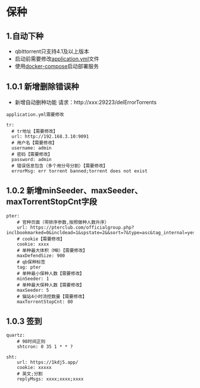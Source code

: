 # 保种

## 1.自动下种
* qbittorrent只支持4.1及以上版本 
* 启动前需要修改[application.yml](https://github.com/joey1029/pter/blob/main/src/main/resources/application.yml)文件
* 使用[docker-compose](https://github.com/joey1029/pter/blob/main/docker-compose.yaml)启动部署服务

## 1.0.1 新增删除错误种
* 新增自动删种功能
  请求：http://xxx:29223/delErrorTorrents
```
application.yml需要修改

tr:
  # tr地址【需要修改】
  url: http://192.168.3.10:9091
  # 用户名【需要修改】
  username: admin
  # 密码【需要修改】
  password: admin
  # 错误信息包含（多个用分号分割）【需要修改】
  errorMsg: err torrent banned;torrent does not exist
```

## 1.0.2 新增minSeeder、maxSeeder、maxTorrentStopCnt字段
```
pter:
    # 官种页面（带排序参数,按照做种人数升序）
    url: https://pterclub.com/officialgroup.php?inclbookmarked=0&incldead=1&spstate=2&&sort=7&type=asc&tag_internal=yes&page=
    # cookie【需要修改】
    cookie: xxxx
    # 单种最大体积（MB）【需要修改】
    maxDefendSize: 900
    # qb保种标签
    tag: pter
    # 单种最小保种人数【需要修改】
    minSeeder: 1
    # 单种最大保种人数【需要修改】
    maxSeeder: 5
    # 猫站4小时流控数量【需要修改】
    maxTorrentStopCnt: 80
```

## 1.0.3 签到
```
quartz:
    # 98时间正则
    shtcron: 0 35 1 * * ?
    
sht:
    url: https://1kdj5.app/
    cookie: xxxxx
    # 英文;分割
    replyMsgs: xxxx;xxxx;xxxx
```
